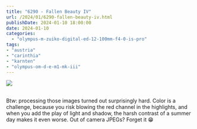 ```yaml
---
title: "6290 - Fallen Beauty IV"
url: /2024/01/6290-fallen-beauty-iv.html
publishDate: 2024-01-10 18:00:00
date: 2024-01-10
categories:
  - "olympus-m-zuiko-digital-ed-12-100mm-f4-0-is-pro"
tags:
- "austria"
- "carinthia"
- "karnten"
- "olympus-om-d-e-m1-mk-iii"
---
```

<div class="container">
<div class="center"><a target="_blank" href="https://d25zfm9zpd7gm5.cloudfront.net/1200x1200/2020/20200619_122545_lr.jpg"><img class="webfeedsFeaturedVisual" src="https://d25zfm9zpd7gm5.cloudfront.net/0600x0600/2020/20200619_122545_lr.jpg" /></a></div>
</div>
<br />

Btw: processing those images turned out surprisingly hard.
Color is a challenge, because you risk blowing the red
channel in the highlights, and when you add the play of
light and shadow, the harsh contrast of a summer day makes
it even worse. Out of camera JPEGs? Forget it :grin:

